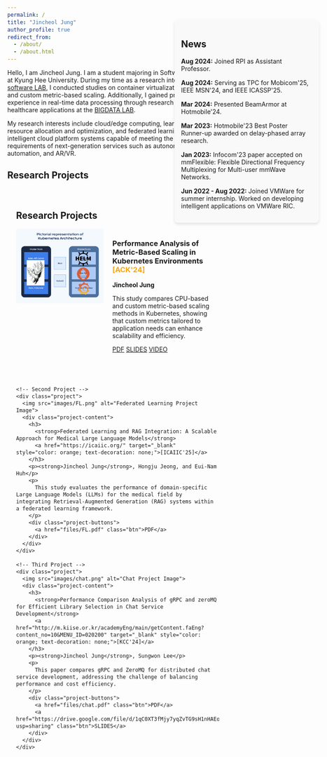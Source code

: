 ```yaml
---
permalink: /
title: "Jincheol Jung"
author_profile: true
redirect_from:
  - /about/
  - /about.html
---
```


Hello, I am Jincheol Jung. I am a student majoring in Software Convergence at Kyung Hee University. During my time as a research intern at the [System software LAB](https://ss.korea.ac.kr/), I conducted studies on container virtualization/orchestration and custom metric-based scaling. Additionally, I gained practical experience in real-time data processing through research on smart healthcare applications at the [BIGDATA LAB](http://allbigdata.khu.ac.kr/).

My research interests include cloud/edge computing, learning-based resource allocation and optimization, and federated learning. I aim to build intelligent cloud platform systems capable of meeting the performance requirements of next-generation services such as autonomous driving, automation, and AR/VR.

## Research Projects

<style>
  .container {
    display: flex;
    flex-direction: column; /* Research Projects는 세로로 쌓임 */
    max-width: 1200px; /* 중앙 컨테이너의 최대 너비 */
    margin: 0 auto; /* 화면 가운데 정렬 */
    padding: 20px;
  }

  .main-content {
    display: flex; /* 프로젝트들을 가로로 정렬 */
    flex-wrap: wrap; /* 내용이 넘치면 다음 줄로 넘어감 */
    gap: 30px; /* 프로젝트 간 간격 */
  }

  .project {
    display: flex;
    align-items: flex-start;
    flex: 1 1 calc(50% - 30px); /* 50% 너비로 설정 (간격 제외) */
    margin-bottom: 30px; /* 각 프로젝트 간 간격 */
  }

  .project img {
    max-width: 200px;
    height: auto;
    margin-right: 20px;
    border-radius: 5px; /* 이미지 둥근 모서리 */
  }

  .project-content {
    flex: 1; /* 텍스트 영역이 넓게 표시되도록 설정 */
  }

  .sidebar {
    position: fixed; /* 화면 오른쪽에 고정 */
    top: 100px; /* 화면 상단에서의 거리 */
    right: 20px; /* 화면 오른쪽에서의 거리 */
    width: 300px; /* Sidebar 너비 */
    background-color: #f9f9f9;
    padding: 15px;
    border-radius: 8px;
    box-shadow: 0 4px 6px rgba(0, 0, 0, 0.1);
  }

  .news-item {
    margin-bottom: 15px;
    font-size: 14px;
  }
</style>

<div class="container">
  <h2>Research Projects</h2>
  <div class="main-content">
    <div class="project">
      <img src="images/ACK-2024.png" alt="Metric-Based Scaling Project Image">
      <div class="project-content">
        <h3>
          <strong>Performance Analysis of Metric-Based Scaling in Kubernetes Environments</strong>
          <a href="https://kips.or.kr/ack2024/" target="_blank" style="color: orange; text-decoration: none;">[ACK'24]</a>
        </h3>
        <p><strong>Jincheol Jung</strong></p>
        <p>
          This study compares CPU-based and custom metric-based scaling methods in Kubernetes, showing that custom metrics tailored to application needs can enhance scalability and efficiency.
        </p>
        <div class="project-buttons">
          <a href="files/ACK-2024.pdf" class="btn">PDF</a>
          <a href="files/ACK_PPT.pdf" class="btn">SLIDES</a>
          <a href="https://www.manuscriptlink.com/society/kips/conference/ack2024/programBook/presentation/streaming/mv/KIPS_C2024B0377" class="btn">VIDEO</a>
        </div>
      </div>
    </div>

    <!-- Second Project -->
    <div class="project">
      <img src="images/FL.png" alt="Federated Learning Project Image">
      <div class="project-content">
        <h3>
          <strong>Federated Learning and RAG Integration: A Scalable Approach for Medical Large Language Models</strong>
          <a href="https://icaiic.org/" target="_blank" style="color: orange; text-decoration: none;">[ICAIIC'25]</a>
        </h3>
        <p><strong>Jincheol Jung</strong>, Hongju Jeong, and Eui-Nam Huh</p>
        <p>
          This study evaluates the performance of domain-specific Large Language Models (LLMs) for the medical field by integrating Retrieval-Augmented Generation (RAG) systems within a federated learning framework.
        </p>
        <div class="project-buttons">
          <a href="files/FL.pdf" class="btn">PDF</a>
        </div>
      </div>
    </div>

    <!-- Third Project -->
    <div class="project">
      <img src="images/chat.png" alt="Chat Project Image">
      <div class="project-content">
        <h3>
          <strong>Performance Comparison Analysis of gRPC and zeroMQ for Efficient Library Selection in Chat Service Development</strong>
          <a href="http://m.kiise.or.kr/academyEng/main/getContent.faEng?content_no=10&MENU_ID=020200" target="_blank" style="color: orange; text-decoration: none;">[KCC'24]</a>
        </h3>
        <p><strong>Jincheol Jung</strong>, Sungwon Lee</p>
        <p>
          This paper compares gRPC and ZeroMQ for distributed chat service development, addressing the challenge of balancing performance and cost efficiency.
        </p>
        <div class="project-buttons">
          <a href="files/chat.pdf" class="btn">PDF</a>
          <a href="https://drive.google.com/file/d/1qC0XT3fMjy7yqZvTG9sH1nHAEo0xO28K/view?usp=sharing" class="btn">SLIDES</a>
        </div>
      </div>
    </div>
  </div>
</div>

<!-- Sidebar -->
<div class="sidebar">
  <h2>News</h2>
  <div class="news-item">
    <p><strong>Aug 2024:</strong> Joined RPI as Assistant Professor.</p>
  </div>
  <div class="news-item">
    <p><strong>Aug 2024:</strong> Serving as TPC for Mobicom'25, IEEE MSN'24, and IEEE ICASSP'25.</p>
  </div>
  <div class="news-item">
    <p><strong>Mar 2024:</strong> Presented BeamArmor at Hotmobile'24.</p>
  </div>
  <div class="news-item">
    <p><strong>Mar 2023:</strong> Hotmobile'23 Best Poster Runner-up awarded on delay-phased array research.</p>
  </div>
  <div class="news-item">
    <p><strong>Jan 2023:</strong> Infocom'23 paper accepted on mmFlexible: Flexible Directional Frequency Multiplexing for Multi-user mmWave Networks.</p>
  </div>
  <div class="news-item">
    <p><strong>Jun 2022 - Aug 2022:</strong> Joined VMWare for summer internship. Worked on developing intelligent applications on VMWare RIC.</p>
  </div>
</div>